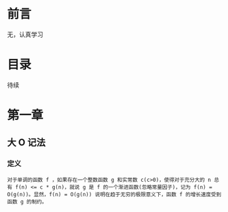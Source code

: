 # 前言

无，认真学习

# 目录
待续

# 第一章

## 大 O 记法
### 定义
    对于单调的函数 f ，如果存在一个整数函数 g 和实常数 c(c>0)，使得对于充分大的 n 总有 f(n) <= c * g(n)，就说 g 是 f 的一个渐进函数(忽略常量因子)，记为 f(n) = O(g(n))。显然，f(n) = O(g(n)) 说明在趋于无穷的极限意义下，函数 f 的增长速度受到函数 g 的制约。